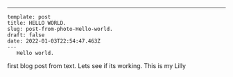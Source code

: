---
    template: post
    title: HELLO WORLD.
    slug: post-from-photo-Hello-world.
    draft: false
    date: 2022-01-03T22:54:47.463Z
    ---
       Hello world.
first blog post from text.
Lets see
if its working.
This is my
Lilly

        